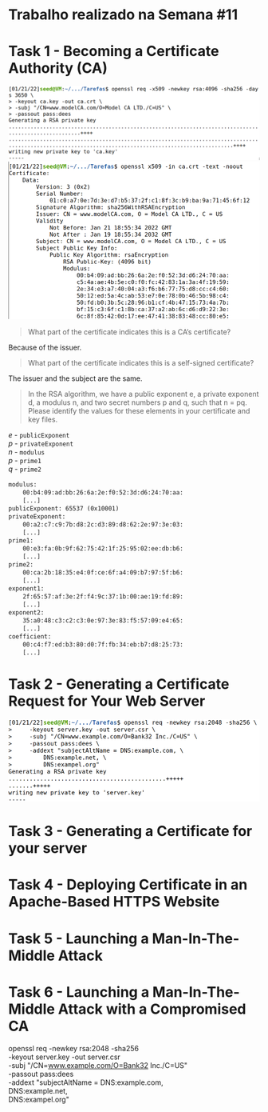# Trabalho realizado na Semana #11 

# Task 1 - Becoming a Certificate Authority (CA)

![](Tarefas/screenshots/1-1.png)
![](Tarefas/screenshots/1-2.png)

> What part of the certificate indicates this is a CA’s certificate?

Because of the issuer.

> What part of the certificate indicates this is a self-signed certificate?

The issuer and the subject are the same.

> In the RSA algorithm, we have a public exponent e, a private exponent d, a modulus n, and two secret numbers p and q, such that n = pq. Please identify the values for these elements in your certificate and key files.

*e* - `publicExponent`  
*p* - `privateExponent`  
*n* - `modulus`  
*p* - `prime1`  
*q* - `prime2` 

```
modulus:
    00:b4:09:ad:bb:26:6a:2e:f0:52:3d:d6:24:70:aa:
    [...]
publicExponent: 65537 (0x10001)
privateExponent:
    00:a2:c7:c9:7b:d8:2c:d3:89:d8:62:2e:97:3e:03:
    [...]
prime1:
    00:e3:fa:0b:9f:62:75:42:1f:25:95:02:ee:db:b6:
    [...]
prime2:
    00:ca:2b:18:35:e4:0f:ce:6f:a4:09:b7:97:5f:b6:
    [...]
exponent1:
    2f:65:57:af:3e:2f:f4:9c:37:1b:00:ae:19:fd:89:
    [...]
exponent2:
    35:a0:48:c3:c2:c3:0e:97:3e:83:f5:57:09:e4:65:
    [...]
coefficient:
    00:c4:f7:ed:b3:80:d0:7f:fb:34:eb:b7:d8:25:73:
    [...]
```

# Task 2 - Generating a Certificate Request for Your Web Server

![](Tarefas/screenshots/2-1.png)

# Task 3 - Generating a Certificate for your server

# Task 4 - Deploying Certificate in an Apache-Based HTTPS Website

# Task 5 - Launching a Man-In-The-Middle Attack

# Task 6 - Launching a Man-In-The-Middle Attack with a Compromised CA

openssl req -newkey rsa:2048 -sha256 \
    -keyout server.key -out server.csr \
    -subj "/CN=www.example.com/O=Bank32 Inc./C=US" \
    -passout pass:dees \
    -addext "subjectAltName = DNS:example.com, \
        DNS:example.net, \
        DNS:exampel.org"


